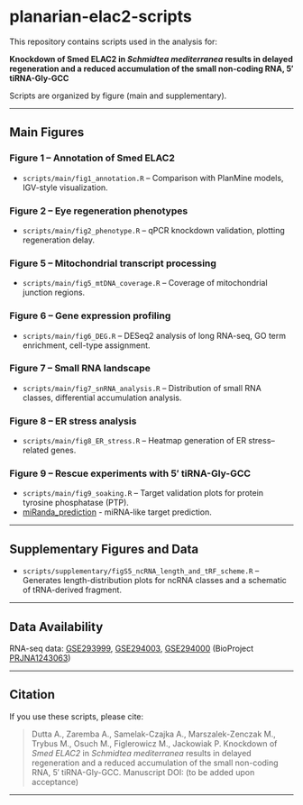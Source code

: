 
# planarian-elac2-scripts

This repository contains scripts used in the analysis for:

**Knockdown of Smed ELAC2 in *Schmidtea mediterranea* results in delayed regeneration and a reduced accumulation of the small non-coding RNA, 5′ tiRNA-Gly-GCC**  

Scripts are organized by figure (main and supplementary).

---

## Main Figures

### Figure 1 – Annotation of Smed ELAC2
- `scripts/main/fig1_annotation.R` – Comparison with PlanMine models, IGV-style visualization.  

### Figure 2 – Eye regeneration phenotypes
- `scripts/main/fig2_phenotype.R` – qPCR knockdown validation, plotting regeneration delay.

### Figure 5 – Mitochondrial transcript processing
- `scripts/main/fig5_mtDNA_coverage.R` – Coverage of mitochondrial junction regions.  

### Figure 6 – Gene expression profiling
- `scripts/main/fig6_DEG.R` – DESeq2 analysis of long RNA-seq, GO term enrichment, cell-type assignment.

### Figure 7 – Small RNA landscape
- `scripts/main/fig7_snRNA_analysis.R` – Distribution of small RNA classes, differential accumulation analysis.  

### Figure 8 – ER stress analysis
- `scripts/main/fig8_ER_stress.R` – Heatmap generation of ER stress–related genes.  

### Figure 9 – Rescue experiments with 5′ tiRNA-Gly-GCC
- `scripts/main/fig9_soaking.R` – Target validation plots for protein tyrosine phosphatase (PTP).
- [miRanda_prediction](https://github.com/Norreanea/miRNA-seed-matching-counter-for-miRanda-output) - miRNA-like target prediction.

---

## Supplementary Figures and Data

- `scripts/supplementary/figS5_ncRNA_length_and_tRF_scheme.R` – Generates length-distribution plots for ncRNA classes and a schematic of tRNA-derived fragment.  
  

---


## Data Availability

RNA-seq data: [GSE293999](https://www.ncbi.nlm.nih.gov/geo/query/acc.cgi?acc=GSE293999), [GSE294003](https://www.ncbi.nlm.nih.gov/geo/query/acc.cgi?acc=GSE294003), [GSE294000](https://www.ncbi.nlm.nih.gov/geo/query/acc.cgi?acc=GSE294000) (BioProject [PRJNA1243063](https://www.ncbi.nlm.nih.gov/bioproject/PRJNA1243063))  


---

## Citation

If you use these scripts, please cite:  
> Dutta A., Zaremba A., Samelak-Czajka A., Marszalek-Zenczak M., Trybus M., Osuch M., Figlerowicz M., Jackowiak P. Knockdown of *Smed ELAC2* in *Schmidtea mediterranea* results in delayed regeneration and a reduced accumulation of the small non-coding RNA, 5′ tiRNA-Gly-GCC. Manuscript DOI: (to be added upon acceptance)

---

